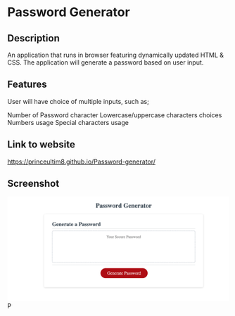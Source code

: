 # Password Generator

## Description

An application that runs in browser featuring dynamically updated HTML & CSS. The application will generate a password based on user input.

## Features

User will have choice of multiple inputs, such as;

Number of Password character
Lowercase/uppercase characters choices
Numbers usage
Special characters usage

## Link to website
https://princeultim8.github.io/Password-generator/

## Screenshot 

<img src="./Password generator.png" alt="Password generator" />P
